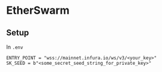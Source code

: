 EtherSwarm
===============

## Setup

In `.env`

```
ENTRY_POINT = "wss://mainnet.infura.io/ws/v3/<your_key>"
SK_SEED = b"<some_secret_seed_string_for_private_key>"
```
